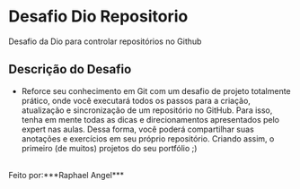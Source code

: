 # Desafio Dio Repositorio
Desafio da Dio para controlar repositórios no Github

## Descrição do Desafio<br>
* Reforce seu conhecimento em Git com um desafio de projeto totalmente prático, onde você executará todos os passos para a criação, atualização e sincronização de um repositório no GitHub. Para isso, tenha em mente todas as dicas e direcionamentos apresentados pelo expert nas aulas. Dessa forma, você poderá compartilhar suas anotações e exercícios em seu próprio repositório. Criando assim, o primeiro (de muitos) projetos do seu portfólio ;)
<br>
Feito por:***Raphael Angel***
